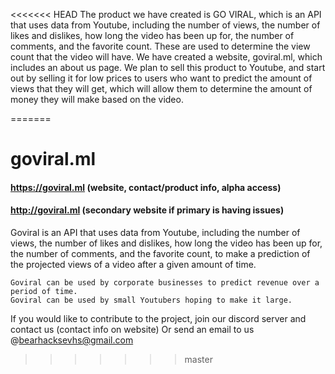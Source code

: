 <<<<<<< HEAD
The product we have created is GO VIRAL, which is an API that uses data from Youtube, including the number of views, the number of likes and dislikes, how long the video has been up for, the number of comments, and the favorite count. These are used to determine the view count that the video will have. We have created a website, goviral.ml, which includes an about us page. We plan to sell this product to Youtube, and start out by selling it for low prices to users who want to predict the amount of views that they will get, which will allow them to determine the amount of money they will make based on the video.
 
=======
# goviral.ml
#### https://goviral.ml  (website, contact/product info, alpha access)
#### http://goviral.ml (secondary website if primary is having issues)

Goviral is an API that uses data from Youtube, including the number of views, the number of likes and dislikes, how long the video has been up for, the number of comments, and the favorite count, to make a prediction of the projected views of a video after a given amount of time.

```
Goviral can be used by corporate businesses to predict revenue over a period of time.
Goviral can be used by small Youtubers hoping to make it large.
```

If you would like to contribute to the project, join our discord server and contact us (contact info on website)
Or send an email to us @bearhacksevhs@gmail.com

>>>>>>> master
